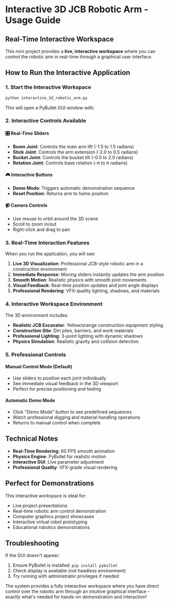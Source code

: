 # Interactive 3D JCB Robotic Arm - Usage Guide

## Real-Time Interactive Workspace

This mini project provides a **live, interactive workspace** where you can control the robotic arm in real-time through a graphical user interface.

## How to Run the Interactive Application

### 1. Start the Interactive Workspace
```bash
python interactive_3d_robotic_arm.py
```

This will open a PyBullet GUI window with:

### 2. Interactive Controls Available

#### 🎛️ **Real-Time Sliders**
- **Boom Joint**: Controls the main arm lift (-1.5 to 1.5 radians)
- **Stick Joint**: Controls the arm extension (-2.0 to 0.5 radians)  
- **Bucket Joint**: Controls the bucket tilt (-0.5 to 2.0 radians)
- **Rotation Joint**: Controls base rotation (-π to π radians)

#### 🎮 **Interactive Buttons**
- **Demo Mode**: Triggers automatic demonstration sequence
- **Reset Position**: Returns arm to home position

#### 📹 **Camera Controls**
- Use mouse to orbit around the 3D scene
- Scroll to zoom in/out
- Right-click and drag to pan

### 3. Real-Time Interaction Features

When you run the application, you will see:

1. **Live 3D Visualization**: Professional JCB-style robotic arm in a construction environment
2. **Immediate Response**: Moving sliders instantly updates the arm position  
3. **Smooth Motion**: Realistic physics with smooth joint movements
4. **Visual Feedback**: Real-time position updates and joint angle displays
5. **Professional Rendering**: VFX-quality lighting, shadows, and materials

### 4. Interactive Workspace Environment

The 3D environment includes:
- **Realistic JCB Excavator**: Yellow/orange construction equipment styling
- **Construction Site**: Dirt piles, barriers, and work materials
- **Professional Lighting**: 3-point lighting with dynamic shadows
- **Physics Simulation**: Realistic gravity and collision detection

### 5. Professional Controls

#### Manual Control Mode (Default)
- Use sliders to position each joint individually
- See immediate visual feedback in the 3D viewport
- Perfect for precise positioning and testing

#### Automatic Demo Mode
- Click "Demo Mode" button to see predefined sequences
- Watch professional digging and material handling operations
- Returns to manual control when complete

## Technical Notes

- **Real-Time Rendering**: 60 FPS smooth animation
- **Physics Engine**: PyBullet for realistic motion
- **Interactive GUI**: Live parameter adjustment
- **Professional Quality**: VFX-grade visual rendering

## Perfect for Demonstrations

This interactive workspace is ideal for:
- Live project presentations
- Real-time robotic arm control demonstration  
- Computer graphics project showcases
- Interactive virtual robot prototyping
- Educational robotics demonstrations

## Troubleshooting

If the GUI doesn't appear:
1. Ensure PyBullet is installed: `pip install pybullet`
2. Check display is available (not headless environment)
3. Try running with administrator privileges if needed

The system provides a fully interactive workspace where you have direct control over the robotic arm through an intuitive graphical interface - exactly what's needed for hands-on demonstration and interaction!